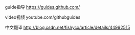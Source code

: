 guide指导
https://guides.github.com/

video视频
youtube.com/githubguides

中文翻译
http://blog.csdn.net/fishycx/article/details/44992515


